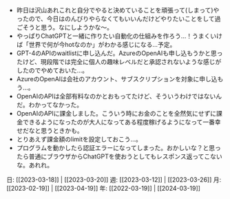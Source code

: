 - 昨日は沢山あれこれと自分でやると決めていることを頑張って(しまって)やったので、今日はのんびりやらなくてもいいんだけどやりたいことをして過ごそうと思う。なにしようかな～。
- やっぱりChatGPTと一緒に作りたい自動化の仕組みを作ろう…！うまくいけば「世界で何が今hotなのか」がわかる感じになる…予定。
- GPT-4のAPIのwaitlistに申し込んだ。AzureのOpenAIも申し込もうかと思ったけど、現段階では完全に個人の趣味レベルだと承認されないような感じがしたのでやめておいた…。
- AzureのOpenAIは会社のアカウント、サブスクリプションを対象に申し込もう…。
- OpenAIのAPIは全部有料なのかとおもってたけど、そういうわけではないんだ。わかってなかった。
- OpenAIのAPIに課金しました。こういう時にお金のことを全然気にせずに課金できるようになったのが大人になってある程度稼げるようになって一番幸せだなと思うときかも。
- とりあえず課金額のlimitを設定しておこう…。
- プログラムを動かしたら認証エラーになってしまった。おかしいな？と思ったら普通にブラウザからChatGPTを使おうとしてもレスポンス返ってこないな。あれれ。

日: [[2023-03-18]] | [[2023-03-20]]
週: [[2023-03-12]] | [[2023-03-26]]
月: [[2023-02-19]] | [[2023-04-19]]
年: [[2022-03-19]] | [[2024-03-19]]